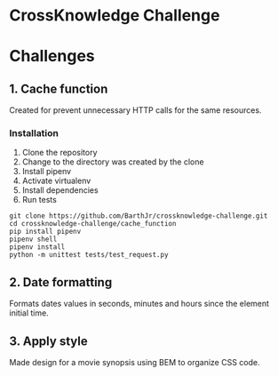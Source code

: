 # CrossKnowledge Challenge

# Challenges

## 1. Cache function
Created for prevent unnecessary HTTP calls for the same resources.

### Installation

1. Clone the repository
2. Change to the directory was created by the clone
3. Install pipenv
4. Activate virtualenv
5. Install dependencies
6. Run tests

``` console
git clone https://github.com/BarthJr/crossknowledge-challenge.git
cd crossknowledge-challenge/cache_function
pip install pipenv
pipenv shell
pipenv install
python -m unittest tests/test_request.py
```

## 2. Date formatting
Formats dates values in seconds, minutes and hours since the element initial time.

## 3. Apply style
Made design for a movie synopsis using BEM to organize CSS code.

